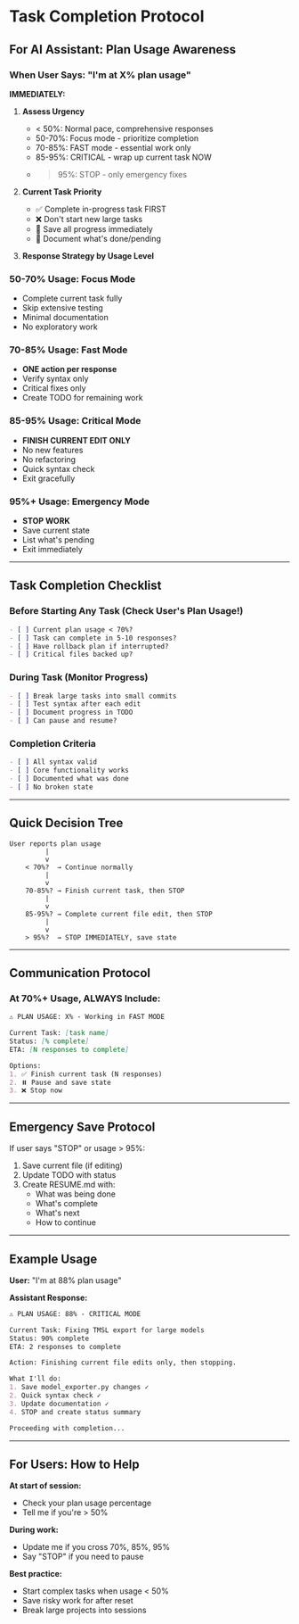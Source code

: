# Task Completion Protocol

## For AI Assistant: Plan Usage Awareness

### When User Says: "I'm at X% plan usage"

**IMMEDIATELY:**

1. **Assess Urgency**
   - < 50%: Normal pace, comprehensive responses
   - 50-70%: Focus mode - prioritize completion
   - 70-85%: FAST mode - essential work only
   - 85-95%: CRITICAL - wrap up current task NOW
   - > 95%: STOP - only emergency fixes

2. **Current Task Priority**
   - ✅ Complete in-progress task FIRST
   - ❌ Don't start new large tasks
   - 💾 Save all progress immediately
   - 📝 Document what's done/pending

3. **Response Strategy by Usage Level**

### 50-70% Usage: Focus Mode
- Complete current task fully
- Skip extensive testing
- Minimal documentation
- No exploratory work

### 70-85% Usage: Fast Mode
- **ONE action per response**
- Verify syntax only
- Critical fixes only
- Create TODO for remaining work

### 85-95% Usage: Critical Mode
- **FINISH CURRENT EDIT ONLY**
- No new features
- No refactoring
- Quick syntax check
- Exit gracefully

### 95%+ Usage: Emergency Mode
- **STOP WORK**
- Save current state
- List what's pending
- Exit immediately

---

## Task Completion Checklist

### Before Starting Any Task (Check User's Plan Usage!)

```markdown
- [ ] Current plan usage < 70%?
- [ ] Task can complete in 5-10 responses?
- [ ] Have rollback plan if interrupted?
- [ ] Critical files backed up?
```

### During Task (Monitor Progress)

```markdown
- [ ] Break large tasks into small commits
- [ ] Test syntax after each edit
- [ ] Document progress in TODO
- [ ] Can pause and resume?
```

### Completion Criteria

```markdown
- [ ] All syntax valid
- [ ] Core functionality works
- [ ] Documented what was done
- [ ] No broken state
```

---

## Quick Decision Tree

```
User reports plan usage
         |
         v
    < 70%?  → Continue normally
         |
         v
    70-85%? → Finish current task, then STOP
         |
         v
    85-95%? → Complete current file edit, then STOP
         |
         v
    > 95%?  → STOP IMMEDIATELY, save state
```

---

## Communication Protocol

### At 70%+ Usage, ALWAYS Include:

```markdown
⚠️ PLAN USAGE: X% - Working in FAST MODE

Current Task: [task name]
Status: [% complete]
ETA: [N responses to complete]

Options:
1. ✅ Finish current task (N responses)
2. ⏸️ Pause and save state
3. ❌ Stop now
```

---

## Emergency Save Protocol

If user says "STOP" or usage > 95%:

1. Save current file (if editing)
2. Update TODO with status
3. Create RESUME.md with:
   - What was being done
   - What's complete
   - What's next
   - How to continue

---

## Example Usage

**User:** "I'm at 88% plan usage"

**Assistant Response:**
```markdown
⚠️ PLAN USAGE: 88% - CRITICAL MODE

Current Task: Fixing TMSL export for large models
Status: 90% complete
ETA: 2 responses to complete

Action: Finishing current file edits only, then stopping.

What I'll do:
1. Save model_exporter.py changes ✓
2. Quick syntax check ✓
3. Update documentation ✓
4. STOP and create status summary

Proceeding with completion...
```

---

## For Users: How to Help

**At start of session:**
- Check your plan usage percentage
- Tell me if you're > 50%

**During work:**
- Update me if you cross 70%, 85%, 95%
- Say "STOP" if you need to pause

**Best practice:**
- Start complex tasks when usage < 50%
- Save risky work for after reset
- Break large projects into sessions
